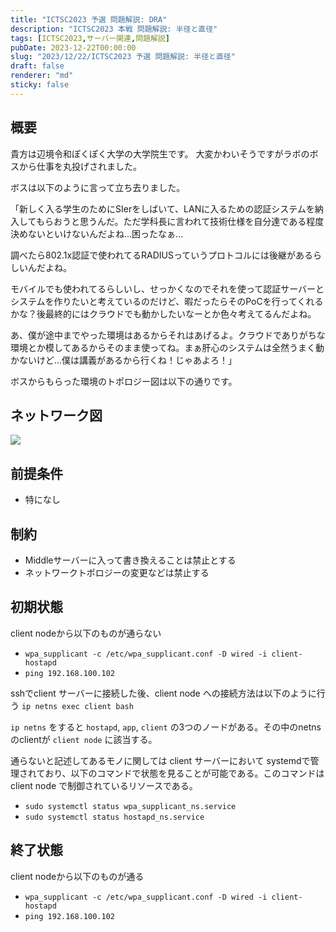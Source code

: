 ```yaml
---
title: "ICTSC2023 予選 問題解説: DRA"
description: "ICTSC2023 本戦 問題解説: 半径と直径"
tags: [ICTSC2023,サーバー関連,問題解説]
pubDate: 2023-12-22T00:00:00
slug: "2023/12/22/ICTSC2023 予選 問題解説: 半径と直径"
draft: false
renderer: "md"
sticky: false
---
```


## 概要

貴方は辺境令和ぽくぽく大学の大学院生です。 大変かわいそうですがラボのボスから仕事を丸投げされました。

ボスは以下のように言って立ち去りました。

「新しく入る学生のためにSIerをしばいて、LANに入るための認証システムを納入してもらおうと思うんだ。ただ学科長に言われて技術仕様を自分達である程度決めないといけないんだよね...困ったなぁ...

調べたら802.1x認証で使われてるRADIUSっていうプロトコルには後継があるらしいんだよね。

モバイルでも使われてるらしいし、せっかくなのでそれを使って認証サーバーとシステムを作りたいと考えているのだけど、暇だったらそのPoCを行ってくれるかな？後最終的にはクラウドでも動かしたいなーとか色々考えてるんだよね。

あ、僕が途中までやった環境はあるからそれはあげるよ。クラウドでありがちな環境とか模してあるからそのまま使ってね。まぁ肝心のシステムは全然うまく動かないけど...僕は講義があるから行くね！じゃあよろ！」

ボスからもらった環境のトポロジー図は以下の通りです。

## ネットワーク図

![](https://i.imgur.com/38TSp7X.jpg)

## 前提条件

- 特になし

## 制約

- Middleサーバーに入って書き換えることは禁止とする
- ネットワークトポロジーの変更などは禁止する

## 初期状態

client nodeから以下のものが通らない

- `wpa_supplicant -c /etc/wpa_supplicant.conf -D wired -i client-hostapd`
- `ping 192.168.100.102`

sshでclient サーバーに接続した後、client node への接続方法は以下のように行う
`ip netns exec client bash`

`ip netns` をすると `hostapd`, `app`, `client` の3つのノードがある。その中のnetnsのclientが `client node` に該当する。

通らないと記述してあるモノに関しては client サーバーにおいて systemdで管理されており、以下のコマンドで状態を見ることが可能である。このコマンドは client node で制御されているリソースである。

- `sudo systemctl status wpa_supplicant_ns.service`
- `sudo systemctl status hostapd_ns.service`

## 終了状態

client nodeから以下のものが通る

- `wpa_supplicant -c /etc/wpa_supplicant.conf -D wired -i client-hostapd`
- `ping 192.168.100.102`
